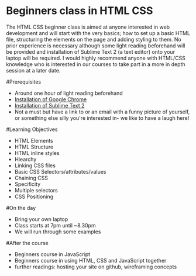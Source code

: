 Beginners class in HTML CSS
=================
The HTML CSS beginner class is aimed at anyone interested in web development and will start with the very basics; how to set up a basic HTML file, structuring the elements on the page and adding styling to them. No prior experience is necessary although some light reading beforehand will be provided and installation of Sublime Text 2 (a text editor) onto your laptop will be required. I would highly recommend anyone with HTML/CSS knowledge who is interested in our courses to take part in a more in depth session at a later date.

#Prerequisites
- Around one hour of light reading beforehand
- <a href="https://support.google.com/chrome/answer/95346?hl=en" target="_blank">Installation of Google Chrome</a>
- <a href="http://www.sublimetext.com/2" target="_blank">Installation of Sublime Text 2</a>
- Not a must but have a link to or an email with a funny picture of yourself, or something else silly you're interested in- we like to have a laugh here!

#Learning Objectives
- HTML Elements
- HTML Structure
- HTML inline styles
- Hiearchy
- Linking CSS files
- Basic CSS Selectors/attributes/values
- Chaining CSS
- Specificity
- Multiple selectors
- CSS Positioning


#On the day
- Bring your own laptop
- Class starts at 7pm until ~8.30pm
- We will run through some examples

#After the course
- Beginners course in JavaScript
- Beginners course in using HTML, CSS and JavaScript together
- further readings: hosting your site on github, wireframing concepts
